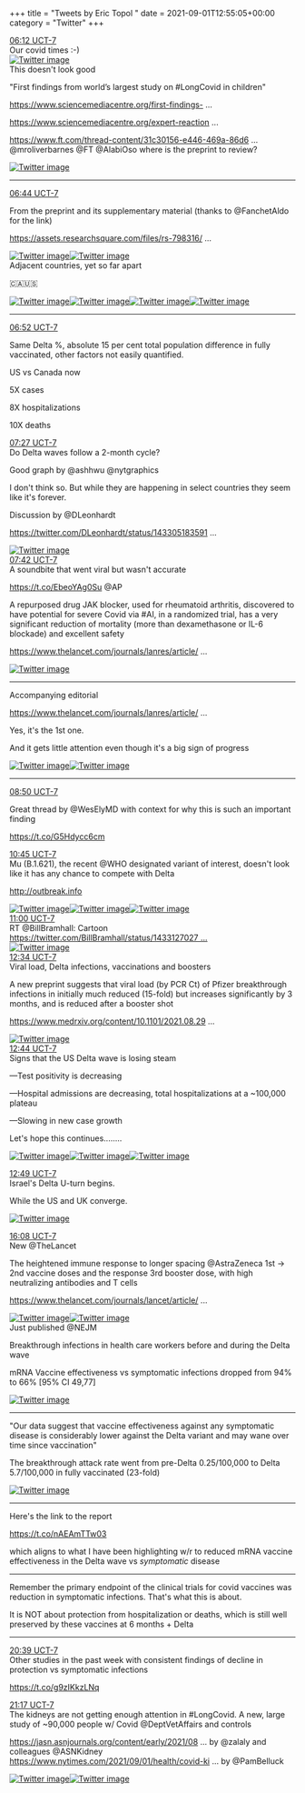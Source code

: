 +++
title = "Tweets by Eric Topol " 
date = 2021-09-01T12:55:05+00:00
category = "Twitter"
+++
<div class="tweet"> 
<div class="profile"> 
<a href="https://twitter.com/erictopol/status/1433055144845844481" target="_blank" rel="noreferer">06:12 UCT-7</a> 
</div> 
<div class="content"> 
Our covid times :-) </div> 
<a href="/twitter/erictopol/images/E-M78VGVUAAO6D6.jpg"  ><img src="/twitter/erictopol/images/E-M78VGVUAAO6D6.jpg" alt="Twitter image" ></img></a></div> 
<div class="thread"> 
<div class="thread-content"> 
This doesn't look good

"First findings from world’s largest study on #LongCovid  in children" 

<a href="https://www.sciencemediacentre.org/first-findings-from-worlds-largest-study-on-long-covid-in-children/" target="_blank" rel="noreferer">https://www.sciencemediacentre.org/first-findings- ...</a> 


<a href="https://www.sciencemediacentre.org/expert-reaction-to-preprint-from-the-clock-study-looking-at-long-covid-in-children/" target="_blank" rel="noreferer">https://www.sciencemediacentre.org/expert-reaction ...</a> 


<a href="https://www.ft.com/thread-content/31c30156-e446-469a-86d6-a1b93ccf91a0" target="_blank" rel="noreferer">https://www.ft.com/thread-content/31c30156-e446-469a-86d6 ...</a> 
  @mroliverbarnes @FT @AlabiOso where is the preprint to review? </div> 
<a href="/twitter/erictopol/images/E-M_DYZVUAY2kay.jpg"  ><img src="/twitter/erictopol/images/E-M_DYZVUAY2kay.jpg" alt="Twitter image" ></img></a><hr><div class="profile"> 
<a href="https://twitter.com/erictopol/status/1433063291979399171" target="_blank" rel="noreferer">06:44 UCT-7</a> 
</div> 
<div class="content"> 
From the preprint and its supplementary material (thanks to @FanchetAldo for the link)

<a href="https://assets.researchsquare.com/files/rs-798316/v1/8322114d-03ed-42ad-8fdb-883a05a64643.pdf?c=1628633145" target="_blank" rel="noreferer">https://assets.researchsquare.com/files/rs-798316/ ...</a> 
 </div> 
<a href="/twitter/erictopol/images/E-NDEFBVgAMAZlN.png"  ><img src="/twitter/erictopol/images/E-NDEFBVgAMAZlN.png" alt="Twitter image" ></img></a><a href="/twitter/erictopol/images/E-NDG1IVIAEUOb1.jpg"  ><img src="/twitter/erictopol/images/E-NDG1IVIAEUOb1.jpg" alt="Twitter image" ></img></a></div> 
<div class="thread"> 
<div class="thread-content"> 
Adjacent countries, yet so far apart

🇨🇦🇺🇸 </div> 
<a href="/twitter/erictopol/images/E-LT68SVEAIwmKd.jpg"  ><img src="/twitter/erictopol/images/E-LT68SVEAIwmKd.jpg" alt="Twitter image" ></img></a><a href="/twitter/erictopol/images/E-LTkK1VQAoJZe0.jpg"  ><img src="/twitter/erictopol/images/E-LTkK1VQAoJZe0.jpg" alt="Twitter image" ></img></a><a href="/twitter/erictopol/images/E-LTmddVQAIBsYk.jpg"  ><img src="/twitter/erictopol/images/E-LTmddVQAIBsYk.jpg" alt="Twitter image" ></img></a><a href="/twitter/erictopol/images/E-LTp1IUUAMesgk.jpg"  ><img src="/twitter/erictopol/images/E-LTp1IUUAMesgk.jpg" alt="Twitter image" ></img></a><hr><div class="profile"> 
<a href="https://twitter.com/erictopol/status/1433065133136248836" target="_blank" rel="noreferer">06:52 UCT-7</a> 
</div> 
<div class="content"> 
Same Delta %, absolute 15 per cent total population difference in fully vaccinated, other factors not easily quantified.

US vs Canada now

5X cases

8X hospitalizations

10X deaths</div> 
</div> 
<div class="tweet"> 
<div class="profile"> 
<a href="https://twitter.com/erictopol/status/1433074082665304077" target="_blank" rel="noreferer">07:27 UCT-7</a> 
</div> 
<div class="content"> 
Do Delta waves follow a 2-month cycle? 

Good graph by @ashhwu @nytgraphics 

I don't think so. But while they are happening in select countries they seem like it's forever.

Discussion by @DLeonhardt 

<a href="https://twitter.com/DLeonhardt/status/1433051835913355266" target="_blank" rel="noreferer">https://twitter.com/DLeonhardt/status/143305183591 ...</a> 
 </div> 
<a href="/twitter/erictopol/images/E-NM9N-VkAMgJqk.jpg"  ><img src="/twitter/erictopol/images/E-NM9N-VkAMgJqk.jpg" alt="Twitter image" ></img></a></div> 
<div class="tweet"> 
<div class="profile"> 
<a href="https://twitter.com/erictopol/status/1433077932793077766" target="_blank" rel="noreferer">07:42 UCT-7</a> 
</div> 
<div class="content"> 
A soundbite that went viral but wasn't accurate

https://t.co/EbeoYAg0Su @AP</div> 
</div> 
<div class="thread"> 
<div class="thread-content"> 
A repurposed drug JAK blocker, used for rheumatoid arthritis, discovered to have potential for severe Covid via #AI, in a randomized trial, has a very significant reduction of mortality (more than dexamethasone or IL-6 blockade) and excellent safety

<a href="https://www.thelancet.com/journals/lanres/article/PIIS2213-2600(21)00331-3/fulltext" target="_blank" rel="noreferer">https://www.thelancet.com/journals/lanres/article/ ...</a> 
 </div> 
<a href="/twitter/erictopol/images/E-NdI_sUUAELupq.jpg"  ><img src="/twitter/erictopol/images/E-NdI_sUUAELupq.jpg" alt="Twitter image" ></img></a><hr><div class="thread-content"> 
Accompanying editorial

<a href="https://www.thelancet.com/journals/lanres/article/PIIS2213-2600(21)00358-1/fulltext" target="_blank" rel="noreferer">https://www.thelancet.com/journals/lanres/article/ ...</a> 


Yes, it's the 1st one.

And it gets little attention even though it's a big sign of progress </div> 
<a href="/twitter/erictopol/images/E-NdXwyUYAg9IB4.jpg"  ><img src="/twitter/erictopol/images/E-NdXwyUYAg9IB4.jpg" alt="Twitter image" ></img></a><a href="/twitter/erictopol/images/E-NdZVsVgAAsARl.jpg"  ><img src="/twitter/erictopol/images/E-NdZVsVgAAsARl.jpg" alt="Twitter image" ></img></a><hr><div class="profile"> 
<a href="https://twitter.com/erictopol/status/1433094800316657667" target="_blank" rel="noreferer">08:50 UCT-7</a> 
</div> 
<div class="content"> 
Great thread by @WesElyMD with context for why this is such an important finding 

https://t.co/G5Hdycc6cm</div> 
</div> 
<div class="tweet"> 
<div class="profile"> 
<a href="https://twitter.com/erictopol/status/1433123855778729986" target="_blank" rel="noreferer">10:45 UCT-7</a> 
</div> 
<div class="content"> 
Mu (B.1.621), the recent @WHO designated variant of interest, doesn't look like it has any chance to compete with Delta

<a href="http://outbreak.info" target="_blank" rel="noreferer">http://outbreak.info</a> 
 </div> 
<a href="/twitter/erictopol/images/E-N6X_YVEAAJ2DL.jpg"  ><img src="/twitter/erictopol/images/E-N6X_YVEAAJ2DL.jpg" alt="Twitter image" ></img></a><a href="/twitter/erictopol/images/E-N6ZOuUcAEVhsq.jpg"  ><img src="/twitter/erictopol/images/E-N6ZOuUcAEVhsq.jpg" alt="Twitter image" ></img></a><a href="/twitter/erictopol/images/E-N6asGVcAUG_YW.jpg"  ><img src="/twitter/erictopol/images/E-N6asGVcAUG_YW.jpg" alt="Twitter image" ></img></a></div> 
<div class="tweet"> 
<div class="profile"> 
<a href="https://twitter.com/erictopol/status/1433127686050701315" target="_blank" rel="noreferer">11:00 UCT-7</a> 
</div> 
<div class="content"> 
RT @BillBramhall: Cartoon <a href="https://twitter.com/BillBramhall/status/1433127027217997824" target="_blank" rel="noreferer">https://twitter.com/BillBramhall/status/1433127027 ...</a> 
</div> 
<a href="/twitter/erictopol/images/E-N9bkaWYAQtDjT.jpg"  ><img src="/twitter/erictopol/images/E-N9bkaWYAQtDjT.jpg" alt="Twitter image" ></img></a></div> 
<div class="tweet"> 
<div class="profile"> 
<a href="https://twitter.com/erictopol/status/1433151366520721412" target="_blank" rel="noreferer">12:34 UCT-7</a> 
</div> 
<div class="content"> 
Viral load, Delta infections, vaccinations and boosters

A new preprint suggests that viral load (by PCR Ct) of Pfizer breakthrough infections in initially much reduced (15-fold) but increases significantly by 3 months, and is reduced after a booster shot 

<a href="https://www.medrxiv.org/content/10.1101/2021.08.29.21262798v1" target="_blank" rel="noreferer">https://www.medrxiv.org/content/10.1101/2021.08.29 ...</a> 
 </div> 
<a href="/twitter/erictopol/images/E-OSwykUYAI9MgN.png"  ><img src="/twitter/erictopol/images/E-OSwykUYAI9MgN.png" alt="Twitter image" ></img></a></div> 
<div class="tweet"> 
<div class="profile"> 
<a href="https://twitter.com/erictopol/status/1433153861166845952" target="_blank" rel="noreferer">12:44 UCT-7</a> 
</div> 
<div class="content"> 
Signs that the US Delta wave is losing steam

—Test positivity is decreasing

—Hospital admissions are decreasing, total hospitalizations at  a ~100,000 plateau

—Slowing in new case growth

Let's hope this continues........ </div> 
<a href="/twitter/erictopol/images/E-OU8p_VEAAoPgL.jpg"  ><img src="/twitter/erictopol/images/E-OU8p_VEAAoPgL.jpg" alt="Twitter image" ></img></a><a href="/twitter/erictopol/images/E-OVTKAVkAEgE2r.jpg"  ><img src="/twitter/erictopol/images/E-OVTKAVkAEgE2r.jpg" alt="Twitter image" ></img></a><a href="/twitter/erictopol/images/E-OVf3tVgAYwd_s.jpg"  ><img src="/twitter/erictopol/images/E-OVf3tVgAYwd_s.jpg" alt="Twitter image" ></img></a></div> 
<div class="tweet"> 
<div class="profile"> 
<a href="https://twitter.com/erictopol/status/1433155147501162497" target="_blank" rel="noreferer">12:49 UCT-7</a> 
</div> 
<div class="content"> 
Israel's Delta U-turn begins.

While the US and UK converge. </div> 
<a href="/twitter/erictopol/images/E-OW3dDVIAEBkFz.jpg"  ><img src="/twitter/erictopol/images/E-OW3dDVIAEBkFz.jpg" alt="Twitter image" ></img></a></div> 
<div class="tweet"> 
<div class="profile"> 
<a href="https://twitter.com/erictopol/status/1433205137984540679" target="_blank" rel="noreferer">16:08 UCT-7</a> 
</div> 
<div class="content"> 
New @TheLancet 

The heightened immune response to longer spacing @AstraZeneca 1st -&gt; 2nd vaccine doses and the response 3rd booster dose, with high neutralizing antibodies and T cells

<a href="https://www.thelancet.com/journals/lancet/article/PIIS0140-6736(21)01699-8/fulltext" target="_blank" rel="noreferer">https://www.thelancet.com/journals/lancet/article/ ...</a> 
 </div> 
<a href="/twitter/erictopol/images/E-PD2HAUUAA1nBo.jpg"  ><img src="/twitter/erictopol/images/E-PD2HAUUAA1nBo.jpg" alt="Twitter image" ></img></a><a href="/twitter/erictopol/images/E-PD4APVcAcPjcJ.jpg"  ><img src="/twitter/erictopol/images/E-PD4APVcAcPjcJ.jpg" alt="Twitter image" ></img></a></div> 
<div class="thread"> 
<div class="thread-content"> 
Just published @NEJM

Breakthrough infections in health care workers before and during the Delta wave

mRNA Vaccine effectiveness vs symptomatic infections dropped from 94% to 66% [95% CI 49,77] </div> 
<a href="/twitter/erictopol/images/E-OiCAMWEAYfa4H.jpg"  ><img src="/twitter/erictopol/images/E-OiCAMWEAYfa4H.jpg" alt="Twitter image" ></img></a><hr><div class="thread-content"> 
"Our data suggest that vaccine effectiveness against any symptomatic disease is considerably lower against the Delta variant and may wane over time since vaccination"

The breakthrough attack rate went from pre-Delta 0.25/100,000 to Delta 5.7/100,000 in fully vaccinated (23-fold) </div> 
<a href="/twitter/erictopol/images/E-OjlpnWUAg6z5_.jpg"  ><img src="/twitter/erictopol/images/E-OjlpnWUAg6z5_.jpg" alt="Twitter image" ></img></a><hr><div class="thread-content"> 
Here's the link to the report

https://t.co/nAEAmTTw03

which aligns to what I have been highlighting w/r to reduced mRNA vaccine effectiveness in the Delta wave vs *symptomatic* disease</div> 
<hr><div class="thread-content"> 
Remember the primary endpoint of the clinical trials for covid vaccines was reduction in symptomatic infections. That's what this is about.

It is NOT about protection from hospitalization or deaths, which is still well preserved by these vaccines at 6 months + Delta</div> 
<hr><div class="profile"> 
<a href="https://twitter.com/erictopol/status/1433273455370141697" target="_blank" rel="noreferer">20:39 UCT-7</a> 
</div> 
<div class="content"> 
Other studies in the past week with consistent findings of decline in protection vs symptomatic infections

https://t.co/g9zIKkzLNq</div> 
</div> 
<div class="tweet"> 
<div class="profile"> 
<a href="https://twitter.com/erictopol/status/1433282855107317760" target="_blank" rel="noreferer">21:17 UCT-7</a> 
</div> 
<div class="content"> 
The kidneys are not getting enough attention in #LongCovid. A new, large study of ~90,000 people w/ Covid @DeptVetAffairs and controls

<a href="https://jasn.asnjournals.org/content/early/2021/08/25/ASN.2021060734" target="_blank" rel="noreferer">https://jasn.asnjournals.org/content/early/2021/08 ...</a> 
 by @zalaly and colleagues @ASNKidney <a href="https://www.nytimes.com/2021/09/01/health/covid-kidney-damage.html" target="_blank" rel="noreferer">https://www.nytimes.com/2021/09/01/health/covid-ki ...</a> 
 by @PamBelluck </div> 
<a href="/twitter/erictopol/images/E-QJB2yVkAEQHBR.jpg"  ><img src="/twitter/erictopol/images/E-QJB2yVkAEQHBR.jpg" alt="Twitter image" ></img></a><a href="/twitter/erictopol/images/E-QJW_yVUAEV0kD.jpg"  ><img src="/twitter/erictopol/images/E-QJW_yVUAEV0kD.jpg" alt="Twitter image" ></img></a></div> 


